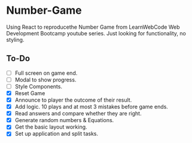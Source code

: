 # Number-Game
Using React to reproducethe Number Game from LearnWebCode Web Development Bootcamp youtube series.
Just looking for functionality, no styling.

## To-Do
- [ ] Full screen on game end.
- [ ] Modal to show progress.
- [ ] Style Components.
- [x] Reset Game
- [x] Announce to player the outcome of their result.
- [x] Add logic. 10 plays and at most 3 mistakes before game ends.
- [x] Read answers and compare whether they are right.
- [x] Generate random numbers & Equations.
- [x] Get the basic layout working.
- [x] Set up application and split tasks.